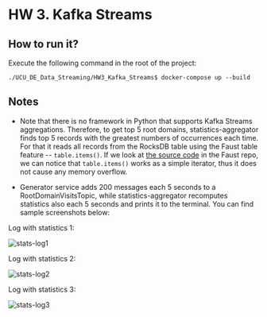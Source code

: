# HW 3. Kafka Streams

## How to run it?

Execute the following command in the root of the project:
```shell
./UCU_DE_Data_Streaming/HW3_Kafka_Streams$ docker-compose up --build
```

## Notes

* Note that there is no framework in Python that supports Kafka Streams aggregations. Therefore, to get top 5 root domains, statistics-aggregator finds top 5 records with the greatest numbers of occurrences each time.
For that it reads all records from the RocksDB table using the Faust table feature -- `table.items()`. 
If we look at [the source code](https://github.com/robinhood/faust/blob/master/faust/stores/rocksdb.py#L414) in the Faust repo, we can notice that `table.items()` works as a simple iterator, thus it does not cause any memory overflow.

* Generator service adds 200 messages each 5 seconds to a RootDomainVisitsTopic, while statistics-aggregator recomputes statistics also each 5 seconds and prints it to the terminal.
You can find sample screenshots below:

Log with statistics 1:

![stats-log1](https://github.com/denysgerasymuk799/UCU_DE_Data_Streaming/assets/42843889/398fb614-c8be-4977-9182-76e722ee4cc4)

Log with statistics 2:

![stats-log2](https://github.com/denysgerasymuk799/UCU_DE_Data_Streaming/assets/42843889/a5f29a6f-82a5-406d-837d-24e2746e4662)

Log with statistics 3:

![stats-log3](https://github.com/denysgerasymuk799/UCU_DE_Data_Streaming/assets/42843889/d7466d5e-8442-4715-ab2d-741a84c1b0a5)
